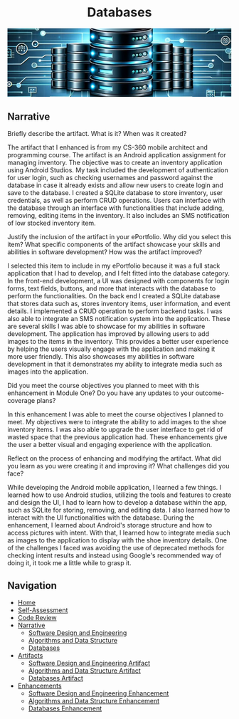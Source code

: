 <h1 align="center">Databases</h1>
<p align="center">
  <img src="RAID.JPG" alt="Databases Banner">
</p>

## Narrative
Briefly describe the artifact. What is it? When was it created?

The artifact that I enhanced is from my CS-360 mobile architect and programming course.  The artifact is an Android application assignment for managing inventory.  The objective was to create an inventory application using Android Studios.  My task included the development of authentication for user login, such as checking usernames and password against the database in case it already exists and allow new users to create login and save to the database.  I created a SQLite database to store inventory, user credentials, as well as perform CRUD operations.  Users can interface with the database through an interface with functionalities that include adding, removing, editing items in the inventory.  It also includes an SMS notification of low stocked inventory item.  

Justify the inclusion of the artifact in your ePortfolio. Why did you select this item? What specific components of the artifact showcase your skills and abilities in software development? How was the artifact improved?

I selected this item to include in my ePortfolio because it was a full stack application that I had to develop, and I felt fitted into the database category.  In the front-end development, a UI was designed with components for login forms, text fields, buttons, and more that interacts with the database to perform the functionalities.  On the back end I created a SQLite database that stores data such as, stores inventory items, user information, and event details.  I implemented a CRUD operation to perform backend tasks.  I was also able to integrate an SMS notification system into the application.  These are several skills I was able to showcase for my abilities in software development.  The application has improved by allowing users to add images to the items in the inventory.  This provides a better user experience by helping the users visually engage with the application and making it more user friendly.  This also showcases my abilities in software development in that it demonstrates my ability to integrate media such as images into the application.  

Did you meet the course objectives you planned to meet with this enhancement in Module One? Do you have any updates to your outcome-coverage plans?  

In this enhancement I was able to meet the course objectives I planned to meet.  My objectives were to integrate the ability to add images to the shoe inventory items.  I was also able to upgrade the user interface to get rid of wasted space that the previous application had.  These enhancements give the user a better visual and engaging experience with the application.  
 
Reflect on the process of enhancing and modifying the artifact. What did you learn as you were creating it and improving it? What challenges did you face? 

 While developing the Android mobile application, I learned a few things.  I learned how to use Android studios, utilizing the tools and features to create and design the UI, I had to learn how to develop a database within the app, such as SQLite for storing, removing, and editing data.  I also learned how to interact with the UI functionalities with the database.  During the enhancement, I learned about Android's storage structure and how to access pictures with intent. With that, I learned how to integrate media such as images to the application to display with the shoe inventory details.  One of the challenges I faced was avoiding the use of deprecated methods for checking intent results and instead using Google's recommended way of doing it, it took me a little while to grasp it.




## Navigation

- [Home](https://paulp89.github.io/ePortfolio/)
- [Self-Assessment](https://paulp89.github.io/ePortfolio/)
- [Code Review](https://www.youtube.com/watch?v=7QCFf3crAx0)
- [Narrative]()
  - [Software Design and Engineering]( https://github.com/paulp89/ePortfolio/blob/main/Software%20Design%20and%20Engineering.md)
  - [Algorithms and Data Structure]( https://github.com/paulp89/ePortfolio/blob/main/Algorithms%20and%20Data%20Structure.md)
  - [Databases]( https://github.com/paulp89/ePortfolio/blob/main/Databases.md)
- [Artifacts](https://github.com/paulp89/ePortfolio/tree/main/Original%20Artifacts)
  - [Software Design and Engineering Artifact ]( https://github.com/paulp89/ePortfolio/tree/main/Original%20Artifacts/M7)
  - [Algorithms and Data Structure Artifact ]( https://github.com/paulp89/ePortfolio/tree/main/Original%20Artifacts/HashTable)
  - [Databases Artifact ]( https://github.com/paulp89/ePortfolio/tree/main/Original%20Artifacts/inventory_app)
- [Enhancements](https://github.com/paulp89/ePortfolio/tree/main/Enhancement)
  - [Software Design and Engineering Enhancement ]( https://github.com/paulp89/ePortfolio/tree/main/Enhancement/M7)
  - [Algorithms and Data Structure Enhancement ](https://github.com/paulp89/ePortfolio/tree/main/Enhancement/HashTable)
  - [Databases Enhancement ]( https://github.com/paulp89/ePortfolio/tree/main/Enhancement/inventory_app)


